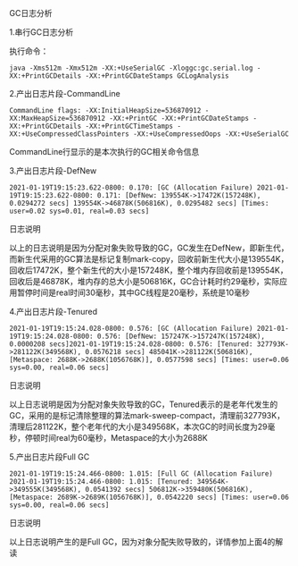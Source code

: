 GC日志分析

1.串行GC日志分析

执行命令：

`java -Xms512m -Xmx512m -XX:+UseSerialGC -Xloggc:gc.serial.log -XX:+PrintGCDetails -XX:+PrintGCDateStamps GCLogAnalysis`

2.产出日志片段-CommandLine

`CommandLine flags: -XX:InitialHeapSize=536870912 -XX:MaxHeapSize=536870912 -XX:+PrintGC -XX:+PrintGCDateStamps -XX:+PrintGCDetails -XX:+PrintGCTimeStamps -XX:+UseCompressedClassPointers -XX:+UseCompressedOops -XX:+UseSerialGC `

CommandLine行显示的是本次执行的GC相关命令信息

3.产出日志片段-DefNew

`2021-01-19T19:15:23.622-0800: 0.170: [GC (Allocation Failure) 2021-01-19T19:15:23.622-0800: 0.171: [DefNew: 139554K->17472K(157248K), 0.0294272 secs] 139554K->46878K(506816K), 0.0295482 secs] [Times: user=0.02 sys=0.01, real=0.03 secs] `

日志说明

以上的日志说明是因为分配对象失败导致的GC，GC发生在DefNew，即新生代，而新生代采用的GC算法是标记复制mark-copy，回收前新生代大小是139554K，回收后17472K，整个新生代的大小是157248K，整个堆内存回收前是139554K，回收后是46878K，堆内存的总大小是506816K，GC合计耗时约29毫秒，实际应用暂停时间是real时间30毫秒，其中GC线程是20毫秒，系统是10毫秒

4.产出日志片段-Tenured

`2021-01-19T19:15:24.028-0800: 0.576: [GC (Allocation Failure) 2021-01-19T19:15:24.028-0800: 0.576: [DefNew: 157247K->157247K(157248K), 0.0000208 secs]2021-01-19T19:15:24.028-0800: 0.576: [Tenured: 327793K->281122K(349568K), 0.0576218 secs] 485041K->281122K(506816K), [Metaspace: 2688K->2688K(1056768K)], 0.0577598 secs] [Times: user=0.06 sys=0.00, real=0.06 secs]
`

日志说明

以上日志说明是因为分配对象失败导致的GC，Tenured表示的是老年代发生的GC，采用的是标记清除整理的算法mark-sweep-compact，清理前327793K，清理后281122K，整个老年代的大小是349568K，本次GC的时间长度为29毫秒，停顿时间real为60毫秒，Metaspace的大小为2688K

5.产出日志片段Full GC

`2021-01-19T19:15:24.466-0800: 1.015: [Full GC (Allocation Failure) 2021-01-19T19:15:24.466-0800: 1.015: [Tenured: 349564K->349555K(349568K), 0.0541392 secs] 506812K->359480K(506816K), [Metaspace: 2689K->2689K(1056768K)], 0.0542220 secs] [Times: user=0.06 sys=0.00, real=0.06 secs]
`

日志说明

以上日志说明产生的是Full GC，因为对象分配失败导致的，详情参加上面4的解读





